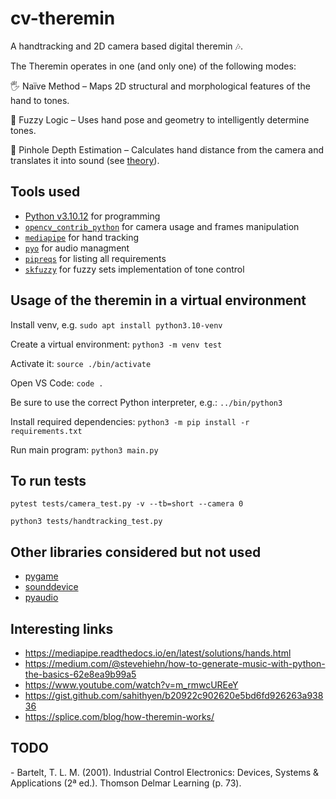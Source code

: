 # cv-theremin
A handtracking and 2D camera based digital theremin 🎶.

The Theremin operates in one (and only one) of the following modes:

🖐️ Naïve Method – Maps 2D structural and morphological features of the hand to tones.

🧠 Fuzzy Logic – Uses hand pose and geometry to intelligently determine tones.

📏 Pinhole Depth Estimation – Calculates hand distance from the camera and translates it into sound (see [theory](modules/cameraCalibration/README.md)).

<h2>Tools used</h2>

- [Python v3.10.12](https://docs.python-guide.org/starting/install3/linux/) for programming
- [`opencv_contrib_python`](https://github.com/opencv/opencv-python?tab=readme-ov-file#installation-and-usage) for camera usage and frames manipulation
- [`mediapipe`](https://github.com/google-ai-edge/mediapipe) for hand tracking
- [`pyo`](https://github.com/belangeo/pyo) for audio managment
- [`pipreqs`](https://github.com/bndr/pipreqs) for listing all requirements
- [`skfuzzy`](https://pythonhosted.org/scikit-fuzzy/) for fuzzy sets implementation of tone control

<h2>Usage of the theremin in a virtual environment</h2>

Install venv, e.g.
`sudo apt install python3.10-venv `

Create a virtual environment:
`python3 -m venv test`

Activate it:
`source ./bin/activate`

Open VS Code:
`code .`

Be sure to use the correct Python interpreter, e.g.:
`../bin/python3`

Install required dependencies:
`python3 -m pip install -r requirements.txt`

Run main program:
`python3 main.py`

<h2>To run tests</h2>

`pytest tests/camera_test.py -v --tb=short --camera 0`

`python3 tests/handtracking_test.py`

<h2>Other libraries considered but not used</h2>

- [pygame](https://www.pygame.org/news) 
- [sounddevice](https://python-sounddevice.readthedocs.io/en/0.5.1/)
- [pyaudio](https://people.csail.mit.edu/hubert/pyaudio/) 

<h2>Interesting links</h2>

- https://mediapipe.readthedocs.io/en/latest/solutions/hands.html
- https://medium.com/@stevehiehn/how-to-generate-music-with-python-the-basics-62e8ea9b99a5
- https://www.youtube.com/watch?v=m_rmwcUREeY
- https://gist.github.com/sahithyen/b20922c902620e5bd6fd926263a93836
- https://splice.com/blog/how-theremin-works/

<h2>TODO</h2>
- Bartelt, T. L. M. (2001). Industrial Control Electronics: Devices, Systems & Applications (2ª ed.). Thomson Delmar Learning (p. 73).
